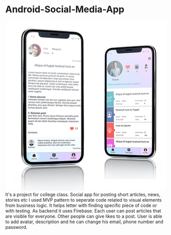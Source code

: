 # Android-Social-Media-App

<img src="screenshot/andro.png" width="600" >
It's a project for college class. Social app for posting short articles, news, stories etc
I used MVP pattern to seperate code related to visual elements from business logic. It helps letter with finding specific piece of code or with testing. 
As backend it uses Firebase. Each user can post articles that are visible for everyone. Other people can give likes to a post. User is able to add avatar, description and he can change his email, phone number and password. 
